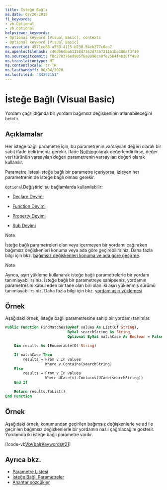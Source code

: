 ```yaml
---
title: İsteğe Bağlı
ms.date: 07/20/2015
f1_keywords:
- vb.Optional
- vb.optional
helpviewer_keywords:
- Optional keyword [Visual Basic], contexts
- Optional keyword [Visual Basic]
ms.assetid: 4571ce88-a539-4115-b230-54eb277c6aa7
ms.openlocfilehash: c46d06dba61158d7362d736731161be306af3f10
ms.sourcegitcommit: f8c270376ed905f6a8896ce0fe25b4f4b38ff498
ms.translationtype: MT
ms.contentlocale: tr-TR
ms.lasthandoff: 06/04/2020
ms.locfileid: "84392151"
---
```

# <a name="optional-visual-basic"></a>İsteğe Bağlı (Visual Basic)

Yordam çağrıldığında bir yordam bağımsız değişkeninin atlanabileceğini belirtir.

## <a name="remarks"></a>Açıklamalar

Her isteğe bağlı parametre için, bu parametrenin varsayılan değeri olarak bir sabit ifade belirtmeniz gerekir. İfade [Nothing](../nothing.md)olarak değerlendirilirse, değer veri türünün varsayılan değeri parametrenin varsayılan değeri olarak kullanılır.

Parametre listesi isteğe bağlı bir parametre içeriyorsa, izleyen her parametrenin de isteğe bağlı olması gerekir.

`Optional`Değiştirici şu bağlamlarda kullanılabilir:

- [Declare Deyimi](../statements/declare-statement.md)

- [Function Deyimi](../statements/function-statement.md)

- [Property Deyimi](../statements/property-statement.md)

- [Sub Deyimi](../statements/sub-statement.md)

> [!NOTE]
> İsteğe bağlı parametreleri olan veya içermeyen bir yordamı çağırırken bağımsız değişkenleri konuma veya ada göre geçirebilirsiniz. Daha fazla bilgi için bkz. [bağımsız değişkenleri konuma ve ada göre geçirme](../../programming-guide/language-features/procedures/passing-arguments-by-position-and-by-name.md).

> [!NOTE]
> Ayrıca, aşırı yükleme kullanarak isteğe bağlı parametrelerle bir yordam tanımlayabilirsiniz. İsteğe bağlı bir parametreye sahipseniz, yordamın parametresini kabul eden bir tane olan biri olan iki aşırı yüklenmiş sürümü tanımlayabilirsiniz. Daha fazla bilgi için bkz. [yordam aşırı yüklemesi](../../programming-guide/language-features/procedures/procedure-overloading.md).

## <a name="example"></a>Örnek

Aşağıdaki örnek, isteğe bağlı parametresine sahip bir yordamı tanımlar.

```vb
Public Function FindMatches(ByRef values As List(Of String),
                            ByVal searchString As String,
                            Optional ByVal matchCase As Boolean = False) As List(Of String)

    Dim results As IEnumerable(Of String)

    If matchCase Then
        results = From v In values
                  Where v.Contains(searchString)
    Else
        results = From v In values
                  Where UCase(v).Contains(UCase(searchString))
    End If

    Return results.ToList()
End Function
```

## <a name="example"></a>Örnek

Aşağıdaki örnek, konumundan geçirilen bağımsız değişkenlerle ve ad ile geçirilen bağımsız değişkenlerle bir yordamın nasıl çağrılacağını gösterir. Yordamda iki isteğe bağlı parametre vardır.

[!code-vb[VbVbalrKeywords#21](~/samples/snippets/visualbasic/VS_Snippets_VBCSharp/VbVbalrKeywords/VB/class8.vb#21)]

## <a name="see-also"></a>Ayrıca bkz.

- [Parametre Listesi](../statements/parameter-list.md)
- [İsteğe Bağlı Parametreler](../../programming-guide/language-features/procedures/optional-parameters.md)
- [Anahtar sözcükler](../keywords/index.md)
